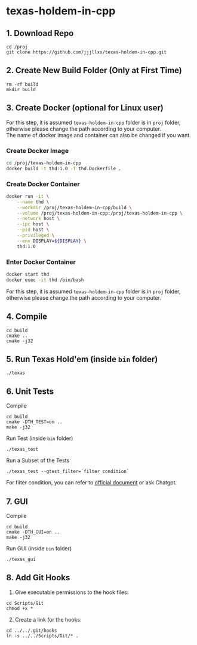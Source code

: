 # texas-holdem-in-cpp

## 1. Download Repo
``` shell
cd /proj
git clone https://github.com/jjjllxx/texas-holdem-in-cpp.git
```

## 2. Create New Build Folder (Only at First Time)
``` shell
rm -rf build
mkdir build
```

## 3. Create Docker (optional for Linux user)
For this step, it is assumed `texas-holdem-in-cpp` folder is in `proj` folder, otherwise please change the path according to your computer.  
The name of docker image and container can also be changed if you want.
### Create Docker Image
``` bash
cd /proj/texas-holdem-in-cpp
docker build -t thd:1.0 -f thd.Dockerfile .
```

### Create Docker Container
``` bash
docker run -it \
    --name thd \
    --workdir /proj/texas-holdem-in-cpp/build \
    --volume /proj/texas-holdem-in-cpp:/proj/texas-holdem-in-cpp \
    --network host \
    --ipc host \
    --pid host \
    --privileged \
    --env DISPLAY=${DISPLAY} \
    thd:1.0
```

### Enter Docker Container
``` bash
docker start thd
docker exec -it thd /bin/bash 
```

For this step, it is assumed `texas-holdem-in-cpp` folder is in `proj` folder, otherwise please change the path according to your computer.  
## 4. Compile
``` shell
cd build
cmake ..
cmake -j32
```

## 5. Run Texas Hold'em (inside `bin` folder)
```
./texas
```

## 6. Unit Tests
Compile
``` shell
cd build
cmake -DTH_TEST=on ..
make -j32
```

Run Test (inside `bin` folder)
``` shell
./texas_test
```

Run a Subset of the Tests
``` shell
./texas_test --gtest_filter=`filter condition`
```
For filter condition, you can refer to [official document](http://google.github.io/googletest/advanced.html#running-a-subset-of-the-tests) or ask Chatgpt.

## 7. GUI
Compile
``` shell
cd build
cmake -DTH_GUI=on ..
make -j32
```

Run GUI (inside `bin` folder)
``` shell
./texas_gui
```

## 8. Add Git Hooks
1. Give executable permissions to the hook files: 
``` shell
cd Scripts/Git
chmod +x *
```

2. Create a link for the hooks: 
``` shell
cd ../../.git/hooks
ln -s ../../Scripts/Git/* .
```

